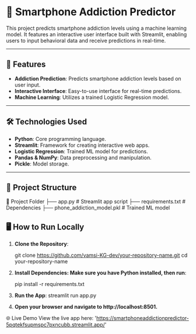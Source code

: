 # 📱 Smartphone Addiction Predictor

This project predicts smartphone addiction levels using a machine learning model. It features an interactive user interface built with Streamlit, enabling users to input behavioral data and receive predictions in real-time.

---

## 🚀 Features
- **Addiction Prediction**: Predicts smartphone addiction levels based on user input.
- **Interactive Interface**: Easy-to-use interface for real-time predictions.
- **Machine Learning**: Utilizes a trained Logistic Regression model.

---

## 🛠️ Technologies Used
- **Python**: Core programming language.
- **Streamlit**: Framework for creating interactive web apps.
- **Logistic Regression**: Trained ML model for predictions.
- **Pandas & NumPy**: Data preprocessing and manipulation.
- **Pickle**: Model storage.

---

## 📂 Project Structure

📁 Project Folder ├── app.py # Streamlit app script ├── requirements.txt # Dependencies ├── phone_addiction_model.pkl # Trained ML model


## 🖥️ How to Run Locally

1. **Clone the Repository**:
   
      git clone https://github.com/vamsi-KG-dev/your-repository-name.git
      cd your-repository-name
   
3. **Install Dependencies: Make sure you have Python installed, then run**:

     pip install -r requirements.txt

3. **Run the App**:
     streamlit run app.py

4. **Open your browser and navigate to http://localhost:8501.**



🌐 Live Demo
View the live app here: 'https://smartphoneaddictionpredictor-5pqtekfsupmspc7pxncubb.streamlit.app/'



